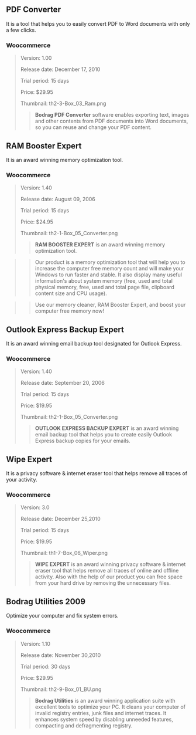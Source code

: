 PDF Converter
---------------------

It is a tool that helps you to easily convert PDF to Word documents with only a few clicks.

### Woocommerce

> Version: 1.00
> 
> Release date: December 17, 2010
>
> Trial period: 15 days
>
> Price: $29.95
>
> Thumbnail: th2-3-Box_03_Ram.png
>
>> **Bodrag PDF Converter** software enables exporting text, images and other contents from PDF documents into Word documents, so you can reuse and change your PDF content.


RAM Booster Expert
---------------------

It is an award winning memory optimization tool.

### Woocommerce

> Version: 1.40
> 
> Release date: August 09, 2006
>
> Trial period: 15 days
>
> Price: $24.95
>
> Thumbnail: th2-1-Box_05_Converter.png
>
>> **RAM BOOSTER EXPERT** is an award winning memory optimization tool.
   
>> Our product is a memory optimization tool that will help you to increase the computer free memory count and will make your Windows to run faster and stable.
   It also display many useful information's about system memory (free, used and total physical memory, free, used and total page file, clipboard content size and CPU usage).
   
>> Use our memory cleaner, RAM Booster Expert, and boost your computer free memory now!


Outlook Express Backup Expert
---------------------

It is an award winning email backup tool designated for Outlook Express.

### Woocommerce

> Version: 1.40
> 
> Release date: September 20, 2006
>
> Trial period: 15 days
>
> Price: $19.95
>
> Thumbnail: th2-1-Box_05_Converter.png
>
>> **OUTLOOK EXPRESS BACKUP EXPERT** is an award winning email backup tool that helps you to create easily Outlook Express backup copies for your emails.



Wipe Expert
---------------------

It is a privacy software & internet eraser tool that helps remove all traces of your activity.

### Woocommerce

> Version: 3.0
> 
> Release date: December 25,2010
>
> Trial period: 15 days
>
> Price: $19.95
>
> Thumbnail: th1-7-Box_06_Wiper.png
>
>> **WIPE EXPERT** is an award winning privacy software & internet eraser tool that helps remove all traces of online and offline activity. Also with the help of our product you can free space from your hard drive by removing the unnecessary files.


Bodrag Utilities 2009
---------------------

Optimize your computer and fix system errors.

### Woocommerce

> Version: 1.10
> 
> Release date: November 30,2010
>
> Trial period: 30 days
>
> Price: $29.95
>
> Thumbnail: th2-9-Box_01_BU.png
>
>> **Bodrag Utilities** is an award winning application suite with excellent tools to optimize your PC. It cleans your computer of invalid registry entries, junk files and internet traces.
>> It enhances system speed by disabling unneeded features, compacting and defragmenting registry.


